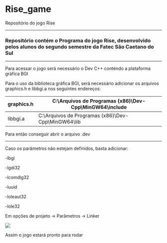 # Rise_game
Repositório do jogo Rise
_____________________________________________________________________________________________________________________


### Repositório contém o Programa do jogo Rise, desenvolvido pelos alunos do segundo semestre da Fatec São Caetano do Sul
_____________________________________________________________________________________________________________________

Para acessar o jogo será necessário o Dev C++ conténdo a plataforma gráfica BGI


Para o uso da biblioteca gráfica BGI, será necessário adicionar os arquivos graphics.h e libbgi.a nos seguintes endereços:


| graphics.h | C:\Arquivos de Programas (x86)\Dev-Cpp\MinGW64\include |
|------------|--------------------------------------------------------|
| libbgi.a   | C:\Arquivos de Programas (x86)\Dev-Cpp\MinGW64\lib     |


Para então conseguir abrir o arquivo .dev
_____________________________________________________________________________________________________________________

Caso os parâmetros não estejam definidos, basta adicionar:


  -lbgi
  
  
  -lgdi32
  
  
  -lcomdlg32
  
  
  -luuid
  
  
  -loleaut32
  
  
  -lole32


Em opções de projeto -> Parâmetros -> Linker

![](https://i.pinimg.com/564x/70/23/b3/7023b37ec8d1f04ab08d4393a225b539.jpg)

Assim o jogo estará pronto para rodar
